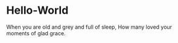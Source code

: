 # Hello-World

When you are old and grey and full of sleep,
How many loved your moments of glad grace.
